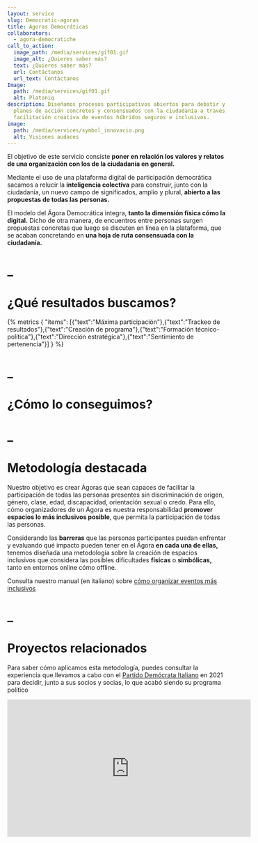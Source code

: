 ```yaml
---
layout: service
slug: Democratic-agoras
title: Ágoras Democráticas
collaborators:
  - agora-democratiche
call_to_action:
  image_path: /media/services/gif01.gif
  image_alt: ¿Quieres saber más?
  text: ¿Quieres saber más?
  url: Contáctanos
  url_text: Contáctanos
Image:
  path: /media/services/gif01.gif
  alt: Platoniq
description: Diseñamos procesos participativos abiertos para debatir y trabajar
  planes de acción concretos y consensuados con la ciudadanía a través de una
  facilitación creativa de eventos híbridos seguros e inclusivos.
image:
  path: /media/services/symbol_innovacio.png
  alt: Visiones audaces
---
```

El objetivo de este servicio consiste **poner en relación los valores y relatos de una organización con los de la ciudadanía en general.**

Mediante el uso de una plataforma digital de participación democrática sacamos a relucir la **inteligencia colectiva** para construir, junto con la ciudadanía, un nuevo campo de significados, amplio y plural, **abierto a las propuestas de todas las personas.**

El modelo del Ágora Democrática integra, **tanto la dimensión física cómo la digital.** Dicho de otra manera, de encuentros entre personas surgen propuestas concretas que luego se discuten en línea en la plataforma, que se acaban concretando en **una hoja de ruta consensuada con la ciudadanía.**

# _

# ¿Qué resultados buscamos?

{% metrics { "items": [{"text":"Máxima participación"},{"text":"Trackeo de resultados"},{"text":"Creación de programa"},{"text":"Formación técnico-política"},{"text":"Dirección estratégica"},{"text":"Sentimiento de pertenencia"}] } %}

# _

# ¿Cómo lo conseguimos?

# _

# Metodología destacada

Nuestro objetivo es crear Ágoras que sean capaces de facilitar la participación de todas las personas presentes sin discriminación de origen, género, clase, edad, discapacidad, orientación sexual o credo. Para ello, cómo organizadores de un Ágora es nuestra responsabilidad **promover espacios lo más inclusivos posible**, que permita la participación de todas las personas.

Considerando las **barreras** que las personas participantes puedan enfrentar y evaluando qué impacto pueden tener en el Ágora **en cada una de ellas,** tenemos diseñada una metodología sobre la creación de espacios inclusivos que considera las posibles dificultades **físicas** o **simbólicas,** tanto en entornos online cómo offline.

Consulta nuestro manual (en italiano) sobre [cómo organizar eventos más inclusivos](https://agorademocratiche-staging.s3.amazonaws.com/agora-democratiche-staging/uploads/decidim/attachment/file/156/Manuale_su_come_organizzare_eventi_pi%C3%B9_inclusivi.pdf)

# _

# Proyectos relacionados

Para saber cómo aplicamos esta metodología, puedes consultar la experiencia que llevamos a cabo con el [Partido Demócrata Italiano](https://platoniq.net/es/projects/agora-democratica-pd/) en 2021 para decidir, junto a sus socios y socias, lo que acabó siendo su programa político[](https://agorademocratiche-staging.s3.amazonaws.com/agora-democratiche-staging/uploads/decidim/attachment/file/155/Manuale_metodologico_per_oganizzatric_tori.pdf)

<iframe width="560" height="315" src="https://www.youtube.com/embed/lVu-mJPQH7Q?si=yZIaqOHfJaqaYURq" title="YouTube video player" frameborder="0" allow="accelerometer; autoplay; clipboard-write; encrypted-media; gyroscope; picture-in-picture; web-share" referrerpolicy="strict-origin-when-cross-origin" allowfullscreen></iframe>
